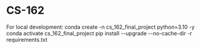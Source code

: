 # CS-162

For local development:
conda create -n cs_162_final_project python=3.10 -y
conda activate cs_162_final_project
pip install --upgrade --no-cache-dir -r requirements.txt
